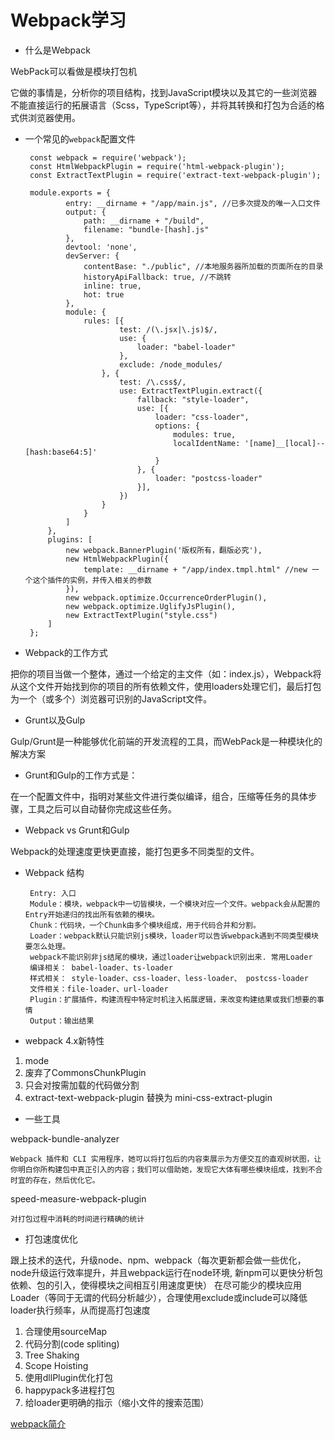 # Webpack学习

 - 什么是Webpack

WebPack可以看做是模块打包机

它做的事情是，分析你的项目结构，找到JavaScript模块以及其它的一些浏览器不能直接运行的拓展语言（Scss，TypeScript等），并将其转换和打包为合适的格式供浏览器使用。

 - 一个常见的`webpack`配置文件

        const webpack = require('webpack');
        const HtmlWebpackPlugin = require('html-webpack-plugin');
        const ExtractTextPlugin = require('extract-text-webpack-plugin');

        module.exports = {
                entry: __dirname + "/app/main.js", //已多次提及的唯一入口文件
                output: {
                    path: __dirname + "/build",
                    filename: "bundle-[hash].js"
                },
                devtool: 'none',
                devServer: {
                    contentBase: "./public", //本地服务器所加载的页面所在的目录
                    historyApiFallback: true, //不跳转
                    inline: true,
                    hot: true
                },
                module: {
                    rules: [{
                            test: /(\.jsx|\.js)$/,
                            use: {
                                loader: "babel-loader"
                            },
                            exclude: /node_modules/
                        }, {
                            test: /\.css$/,
                            use: ExtractTextPlugin.extract({
                                fallback: "style-loader",
                                use: [{
                                    loader: "css-loader",
                                    options: {
                                        modules: true,
                                        localIdentName: '[name]__[local]--[hash:base64:5]'
                                    }
                                }, {
                                    loader: "postcss-loader"
                                }],
                            })
                        }
                    }
                ]
            },
            plugins: [
                new webpack.BannerPlugin('版权所有，翻版必究'),
                new HtmlWebpackPlugin({
                    template: __dirname + "/app/index.tmpl.html" //new 一个这个插件的实例，并传入相关的参数
                }),
                new webpack.optimize.OccurrenceOrderPlugin(),
                new webpack.optimize.UglifyJsPlugin(),
                new ExtractTextPlugin("style.css")
            ]
        };

 - Webpack的工作方式

把你的项目当做一个整体，通过一个给定的主文件（如：index.js），Webpack将从这个文件开始找到你的项目的所有依赖文件，使用loaders处理它们，最后打包为一个（或多个）浏览器可识别的JavaScript文件。

 - Grunt以及Gulp

Gulp/Grunt是一种能够优化前端的开发流程的工具，而WebPack是一种模块化的解决方案

 - Grunt和Gulp的工作方式是：
 
在一个配置文件中，指明对某些文件进行类似编译，组合，压缩等任务的具体步骤，工具之后可以自动替你完成这些任务。
    
 - Webpack vs Grunt和Gulp
    
Webpack的处理速度更快更直接，能打包更多不同类型的文件。

 - Webpack 结构

        Entry: 入口
        Module：模块，webpack中一切皆模块，一个模块对应一个文件。webpack会从配置的Entry开始递归的找出所有依赖的模块。
        Chunk：代码块，一个Chunk由多个模块组成，用于代码合并和分割。
        Loader：webpack默认只能识别js模块，loader可以告诉webpack遇到不同类型模块要怎么处理。
        webpack不能识别非js结尾的模块，通过loader让webpack识别出来. 常用Loader
        编译相关： babel-loader、ts-loader
        样式相关： style-loader、css-loader、less-loader、 postcss-loader
        文件相关：file-loader、url-loader
        Plugin：扩展插件，构建流程中特定时机注入拓展逻辑，来改变构建结果或我们想要的事情
        Output：输出结果

 - webpack 4.x新特性

1. mode
2. 废弃了CommonsChunkPlugin
3. 只会对按需加载的代码做分割
4. extract-text-webpack-plugin 替换为 mini-css-extract-plugin

 - 一些工具

webpack-bundle-analyzer

    Webpack 插件和 CLI 实用程序，她可以将打包后的内容束展示为方便交互的直观树状图，让你明白你所构建包中真正引入的内容；我们可以借助她，发现它大体有哪些模块组成，找到不合时宜的存在，然后优化它。

speed-measure-webpack-plugin 

    对打包过程中消耗的时间进行精确的统计

 - 打包速度优化

跟上技术的迭代，升级node、npm、webpack（每次更新都会做一些优化，node升级运行效率提升，并且webpack运行在node环境, 新npm可以更快分析包依赖、包的引入，使得模块之间相互引用速度更快）
在尽可能少的模块应用Loader（等同于无谓的代码分析越少），合理使用exclude或include可以降低loader执行频率，从而提高打包速度

1. 合理使用sourceMap
2. 代码分割(code spliting)
3. Tree Shaking
4. Scope Hoisting
5. 使用dllPlugin优化打包
6. happypack多进程打包
7. 给loader更明确的指示（缩小文件的搜索范围）

[webpack简介][1]

[1]: https://segmentfault.com/a/1190000006178770#articleHeader6
